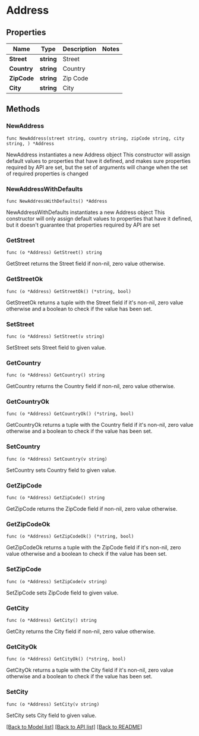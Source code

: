 # Address

## Properties

Name | Type | Description | Notes
------------ | ------------- | ------------- | -------------
**Street** | **string** | Street | 
**Country** | **string** | Country | 
**ZipCode** | **string** | Zip Code | 
**City** | **string** | City | 

## Methods

### NewAddress

`func NewAddress(street string, country string, zipCode string, city string, ) *Address`

NewAddress instantiates a new Address object
This constructor will assign default values to properties that have it defined,
and makes sure properties required by API are set, but the set of arguments
will change when the set of required properties is changed

### NewAddressWithDefaults

`func NewAddressWithDefaults() *Address`

NewAddressWithDefaults instantiates a new Address object
This constructor will only assign default values to properties that have it defined,
but it doesn't guarantee that properties required by API are set

### GetStreet

`func (o *Address) GetStreet() string`

GetStreet returns the Street field if non-nil, zero value otherwise.

### GetStreetOk

`func (o *Address) GetStreetOk() (*string, bool)`

GetStreetOk returns a tuple with the Street field if it's non-nil, zero value otherwise
and a boolean to check if the value has been set.

### SetStreet

`func (o *Address) SetStreet(v string)`

SetStreet sets Street field to given value.


### GetCountry

`func (o *Address) GetCountry() string`

GetCountry returns the Country field if non-nil, zero value otherwise.

### GetCountryOk

`func (o *Address) GetCountryOk() (*string, bool)`

GetCountryOk returns a tuple with the Country field if it's non-nil, zero value otherwise
and a boolean to check if the value has been set.

### SetCountry

`func (o *Address) SetCountry(v string)`

SetCountry sets Country field to given value.


### GetZipCode

`func (o *Address) GetZipCode() string`

GetZipCode returns the ZipCode field if non-nil, zero value otherwise.

### GetZipCodeOk

`func (o *Address) GetZipCodeOk() (*string, bool)`

GetZipCodeOk returns a tuple with the ZipCode field if it's non-nil, zero value otherwise
and a boolean to check if the value has been set.

### SetZipCode

`func (o *Address) SetZipCode(v string)`

SetZipCode sets ZipCode field to given value.


### GetCity

`func (o *Address) GetCity() string`

GetCity returns the City field if non-nil, zero value otherwise.

### GetCityOk

`func (o *Address) GetCityOk() (*string, bool)`

GetCityOk returns a tuple with the City field if it's non-nil, zero value otherwise
and a boolean to check if the value has been set.

### SetCity

`func (o *Address) SetCity(v string)`

SetCity sets City field to given value.



[[Back to Model list]](../README.md#documentation-for-models) [[Back to API list]](../README.md#documentation-for-api-endpoints) [[Back to README]](../README.md)


